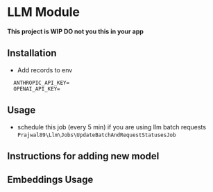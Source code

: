 # LLM Module

**This project is WIP DO not you this in your app** 

## Installation


- Add records to env
  
```env
  ANTHROPIC_API_KEY=
  OPENAI_API_KEY=
```

## Usage

- schedule this job (every 5 min) if you are using llm batch requests `Prajwal89\Llm\Jobs\UpdateBatchAndRequestStatusesJob`  

## Instructions for adding new model

## Embeddings Usage
